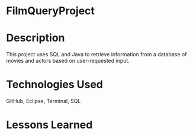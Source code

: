 # FilmQueryProject

# Description
This project uses SQL and Java to retrieve information from a database of movies and actors based on user-requested input.
# Technologies Used
GitHub, Eclipse, Terminal, SQL
# Lessons Learned
